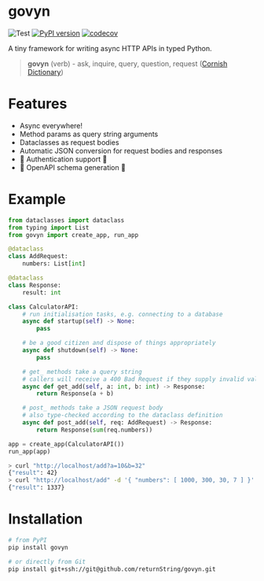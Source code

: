 # govyn
![Test](https://github.com/returnString/govyn/workflows/Test/badge.svg) [![PyPI version](https://badge.fury.io/py/govyn.svg)](https://pypi.org/project/govyn) [![codecov](https://codecov.io/gh/returnString/govyn/branch/main/graph/badge.svg)](https://codecov.io/gh/returnString/govyn)

A tiny framework for writing async HTTP APIs in typed Python.

> **govyn** (verb) - ask, inquire, query, question, request ([Cornish Dictionary](https://www.cornishdictionary.org.uk/#govyn))

# Features
- Async everywhere!
- Method params as query string arguments
- Dataclasses as request bodies
- Automatic JSON conversion for request bodies and responses
- 🚧 Authentication support 🚧
- 🚧 OpenAPI schema generation 🚧

# Example
```python
from dataclasses import dataclass
from typing import List
from govyn import create_app, run_app

@dataclass
class AddRequest:
	numbers: List[int]

@dataclass
class Response:
	result: int

class CalculatorAPI:
	# run initialisation tasks, e.g. connecting to a database
	async def startup(self) -> None:
		pass

	# be a good citizen and dispose of things appropriately
	async def shutdown(self) -> None:
		pass

	# get_ methods take a query string
	# callers will receive a 400 Bad Request if they supply invalid values
	async def get_add(self, a: int, b: int) -> Response:
		return Response(a + b)

	# post_ methods take a JSON request body
	# also type-checked according to the dataclass definition
	async def post_add(self, req: AddRequest) -> Response:
		return Response(sum(req.numbers))

app = create_app(CalculatorAPI())
run_app(app)
```

```bash
> curl "http://localhost/add?a=10&b=32"
{"result": 42}
> curl "http://localhost/add" -d '{ "numbers": [ 1000, 300, 30, 7 ] }'
{"result": 1337}
```

# Installation
```bash
# from PyPI
pip install govyn

# or directly from Git
pip install git+ssh://git@github.com/returnString/govyn.git
```
